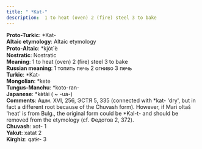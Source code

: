 ```yaml
---
title: " *Kat-"
description:  1 to heat (oven) 2 (fire) steel 3 to bake
---
```


<strong>Proto-Turkic</strong>:  *Kat-<br>
<strong>Altaic etymology</strong>:  Altaic etymology<br>
<strong> Proto-Altaic</strong>:  *ki̯òt`è<br>
<strong>Nostratic</strong>:  Nostratic<br>
<strong>Meaning</strong>:  1 to heat (oven) 2 (fire) steel 3 to bake<br>
<strong>Russian meaning</strong>:  1 топить печь 2 огниво 3 печь<br>
<strong>Turkic</strong>:  *Kat-<br>
<strong>Mongolian</strong>:  *kete<br>
<strong>Tungus-Manchu</strong>:  *koto-ran-<br>
<strong>Japanese</strong>:  *kǝ̀tài ( ~ -ua-)<br>
<strong>Comments</strong>:  Ашм. XVI, 256, ЭСТЯ 5, 335 (connected with *kat- 'dry', but in fact a different root because of the Chuvash form). However, if Mari oltaš 'heat' is from Bulg., the original form could be *Kal-t- and should be removed from the etymology (cf. Федотов 2, 372).<br>
<strong>Chuvash</strong>:  xot- 1<br>
<strong>Yakut</strong>:  xatat 2<br>
<strong>Kirghiz</strong>:  qatɨr- 3<br>


